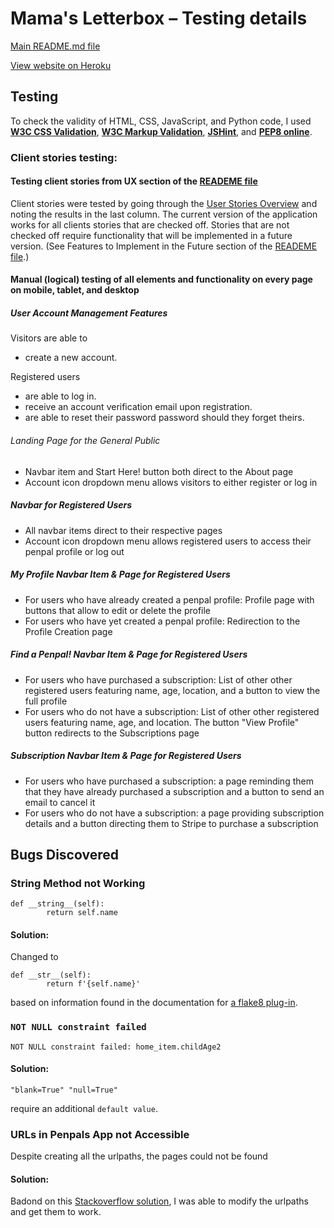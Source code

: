 # Mama's Letterbox – Testing details

[Main README.md file](README.md)

[View website on Heroku](#)

## Testing
To check the validity of HTML, CSS, JavaScript, and Python code, I used **[W3C CSS Validation](https://jigsaw.w3.org/css-validator/)**, **[W3C Markup Validation](https://validator.w3.org/)**, **[JSHint](https://jshint.com/)**, and **[PEP8 online](http://pep8online.com/)**.


### Client stories testing:

#### Testing client stories from UX section of the [READEME file](README.md)
Client stories were tested by going through the [User Stories Overview](https://docs.google.com/spreadsheets/d/1CRY7aYiLONmYjMFSnk4xuDKDCOrky4-98dOgRmqB0fU/edit?usp=sharing) and noting the results in the last column. The current version of the application works for all clients stories that are checked off. Stories that are not checked off require functionality that will be implemented in a future version. (See Features to Implement in the Future section of the [READEME file](README.md).)


#### Manual (logical) testing of all elements and functionality on every page on mobile, tablet, and desktop
##### User Account Management Features
Visitors are able to 
- create a new account.

Registered users
- are able to log in.
- receive an account verification email upon registration.
- are able to reset their password password should they forget theirs. 

###### Landing Page for the General Public
- Navbar item and Start Here! button both direct to the About page
- Account icon dropdown menu allows visitors to either register or log in

##### Navbar for Registered Users
- All navbar items direct to their respective pages
- Account icon dropdown menu allows registered users to access their penpal profile or log out

##### My Profile Navbar Item & Page for Registered Users
- For users who have already created a penpal profile: Profile page with buttons that allow to edit or delete the profile
- For users who have yet created a penpal profile: Redirection to the Profile Creation page

##### Find a Penpal! Navbar Item & Page for Registered Users
- For users who have purchased a subscription: List of other other registered users featuring name, age, location, and a button to view the full profile
- For users who do not have a subscription: List of other other registered users featuring name, age, and location. The button "View Profile" button redirects to the Subscriptions page

##### Subscription Navbar Item & Page for Registered Users
- For users who have purchased a subscription: a page reminding them that they have already purchased a subscription and a button to send an email to cancel it
- For users who do not have a subscription: a page providing subscription details and a button directing them to Stripe to purchase a subscription


## Bugs Discovered

### String Method not Working
```
def __string__(self):
        return self.name
```

#### Solution:
Changed to 

```
def __str__(self):
        return f'{self.name}'
```

based on information found in the documentation for [a flake8 plug-in](https://github.com/rocioar/flake8-django/wiki/%5BDJ08%5D-Model-does-not-define-__str__-method).


### ``` NOT NULL constraint failed ```

```
NOT NULL constraint failed: home_item.childAge2
```

#### Solution: 

```
"blank=True" "null=True" 
````

require an additional ``` default value ```.


### URLs in Penpals App not Accessible

Despite creating all the urlpaths, the pages could not be found

#### Solution:

Badond on this [Stackoverflow solution](https://stackoverflow.com/questions/55429392/django-url-pattern-not-being-found), I was able to modify the urlpaths and get them to work.